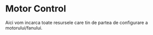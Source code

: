 # Motor Control

Aici vom incarca toate resursele care tin de partea de configurare a motorului/fanului.